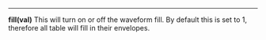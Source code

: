 <a name="fill"><h3 style="padding-top: 40px; margin-top: 40px;"></h3></a>
_____________________________
**fill(val)** This will turn on or off the waveform fill. By default this is set to 1, therefore all table will fill in their envelopes.

<!--UPDATE WIDGET_IN_CSOUND
    SIdent sprintf "fill(%d) ", rand(100) < 70 ? 1 : 0
    SIdentifier strcat SIdentifier, SIdent
-->
